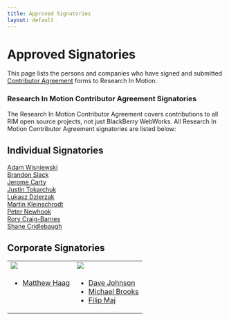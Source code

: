 ```yaml
---
title: Approved Signatories
layout: default
---
```


# Approved Signatories

This page lists the persons and companies who have signed and submitted [Contributor Agreement](howToContribute.html) forms to Research In Motion.

### Research In Motion Contributor Agreement Signatories
The Research In Motion Contributor Agreement covers contributions to all RIM open source projects, not just BlackBerry WebWorks. All Research In Motion Contributor Agreement signatories are listed below:

## Individual Signatories

<div id="col3">
 <a href="https://github.com/adamw523">Adam Wisniewski</a>
<br/>
 <a href="https://github.com/bslack">Brandon Slack</a>
<br/>
 <a href="https://github.com/jcarty">Jerome Carty</a>
<br/>
 <a href="https://github.com/jtokarchuk">Justin Tokarchuk</a>
<br/>
 <a href="https://github.com/ddluk">Lukasz Dzierzak</a>
<br/>
 <a href="https://github.com/MaKleSoft">Martin Kleinschrodt</a>
<br/>
 <a href="https://github.com/pnewhook">Peter Newhook</a>
<br/>
 <a href="https://github.com/glasspear">Rory Craig-Barnes</a>
<br/>
 <a href="https://github.com/SCrid2000">Shane Cridlebaugh</a>
</div>

## Corporate Signatories

<table>
  <tr>
    <td>
      <a href="http://pyxismobile.com/" target="_blank"><img src="../images/logo_pyxis.jpg" border="0"/></a>
    </td>
    <td>
      <a href="http://www.nitobi.com/" target="_blank"><img src="../images/logo_nitobi.png" border="0"/></a>
    </td>
  </tr>
  <tr>
    <td valign="top">
      <ul>
        <li><a href="https://github.com/Muerl">Matthew Haag</a></li>
      </ul>
    </td>
    <td valign="top">
      <ul>
        <li><a href="https://github.com/davejohnson">Dave Johnson</a></li>
        <li><a href="https://github.com/mwbrooks">Michael Brooks</a></li>
        <li><a href="https://github.com/filmaj">Filip Maj</a></li>
      </ul>
    </td>
  </tr>
</table>
